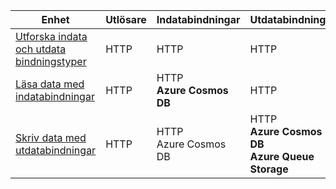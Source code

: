 |Enhet  | Utlösare  |Indatabindningar  |Utdatabindningar  |
|---------|---------|---------|---------|
|[Utforska indata och utdata bindningstyper](../2-explore-input-and-output-binding-types-portal-lesson.yml)     |   HTTP      |   HTTP      |   HTTP      |
|[Läsa data med indatabindningar](../4-read-data-with-input-bindings-portal-lesson.yml)     |   HTTP      |   HTTP<br/>**Azure Cosmos DB**      |  HTTP       |
|[Skriv data med utdatabindningar](../6-write-data-with-output-bindings-portal-lesson.yml)     |   HTTP      |   HTTP<br/>Azure Cosmos DB       |   HTTP<br/>**Azure Cosmos DB<br/>Azure Queue Storage**      |
